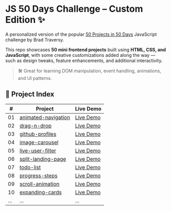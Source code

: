 # JS 50 Days Challenge – Custom Edition ✨

A personalized version of the popular [50 Projects in 50 Days](https://github.com/bradtraversy/50projects50days) JavaScript challenge by Brad Traversy.

This repo showcases **50 mini frontend projects** built using **HTML, CSS, and JavaScript**, with some creative customizations added along the way — such as design tweaks, feature enhancements, and additional interactivity.

> 🛠️ Great for learning DOM manipulation, event handling, animations, and UI patterns.

## 🔗 Project Index

| #   | Project                                    | Live Demo                                                                                       |
| --- | ------------------------------------------ | ----------------------------------------------------------------------------------------------- |
| 01  | [animated-navigation](animated-navigation) | [Live Demo](https://yuleizhu-raymond.github.io/js-50days-custom/animated-navigation/index.html) |
| 02  | [drag-n-drop](drag-n-drop)                 | [Live Demo](https://yuleizhu-raymond.github.io/js-50days-custom/drag-n-drop/index.html)         |
| 03  | [github-profiles](github-profiles)         | [Live Demo](https://yuleizhu-raymond.github.io/js-50days-custom/github-profiles/index.html)     |
| 04  | [image-carousel](image-carousel)           | [Live Demo](https://yuleizhu-raymond.github.io/js-50days-custom/image-carousel/index.html)      |
| 05  | [live-user-filter](live-user-filter)       | [Live Demo](https://yuleizhu-raymond.github.io/js-50days-custom/live-user-filter/index.html)    |
| 06  | [split-landing-page](split-landing-page)   | [Live Demo](https://yuleizhu-raymond.github.io/js-50days-custom/split-landing-page/index.html)  |
| 07  | [todo-list](todo-list)                     | [Live Demo](https://yuleizhu-raymond.github.io/js-50days-custom/todo-list/index.html)           |
| 08  | [progress-steps](progress-steps)           | [Live Demo](https://yuleizhu-raymond.github.io/js-50days-custom/progress-steps/index.html)      |
| 09  | [scroll-animation](scroll-animation)       | [Live Demo](https://yuleizhu-raymond.github.io/js-50days-custom/scroll-animation/index.html)    |
| 10  | [expanding-cards](10-expanding-cards)      | [Live Demo](https://yuleizhu-raymond.github.io/js-50days-custom/10-expanding-cards/index.html)  |
| ... | ...                                        | ...                                                                                             |
